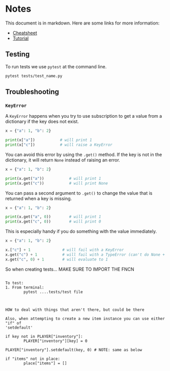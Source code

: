 # Notes

This document is in markdown. Here are some links for more information:

* [Cheatsheet](https://commonmark.org/help/)
* [Tutorial](https://commonmark.org/help/tutorial/)

## Testing

To run tests we use `pytest` at the command line.

```bash
pytest tests/test_name.py
```

## Troubleshooting

### `KeyError`

A `KeyError` happens when you try to use subscription to get a value from a
dictionary if the key does not exist.

```python
x = {"a": 1, "b": 2}

print(x["a"])           # will print 1
print(x["c"])           # will raise a KeyError
```

You can avoid this error by using the `.get()` method. If the key is not in the
dictionary, it will return `None` instead of raising an error.

```python
x = {"a": 1, "b": 2}

print(x.get("a"))           # will print 1
print(x.get("c"))           # will print None
```

You can pass a second argument to `.get()` to change the value that is returned
when a key is missing.

```python
x = {"a": 1, "b": 2}

print(x.get("a", 0))        # will print 1
print(x.get("c", 0))        # will print 0
```

This is especially handy if you do something with the value immediately.

```python
x = {"a": 1, "b": 2}

x.["c"] + 1              # will fail with a KeyError
x.get("c") + 1           # will fail with a TypeError (can't do None + 1)
x.get("c", 0) + 1        # will evaluate to 1
```

So when creating tests... MAKE SURE TO IMPORT THE FNCN

```

To test:
1. From terminal:
        pytest ....tests/test file



HOW to deal with things that aren't there, but could be there

Also, when attempting to create a new item instance you can use either "if" of
'setdefault'

if key not in PLAYER["inventory"]:
        PLAYER["inventory"][key] = 0
    
PLAYER["inventory"].setdefault(key, 0) # NOTE: same as below

if "items" not in place:
        place["items"] = []
